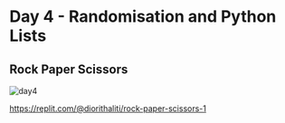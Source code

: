 # Day 4 - Randomisation and Python Lists



## Rock Paper Scissors
![day4](https://github.com/diorithaliti/Python/assets/74361197/418dcbf8-0b4a-4dc8-9299-fb4a488b30ce)

https://replit.com/@diorithaliti/rock-paper-scissors-1

